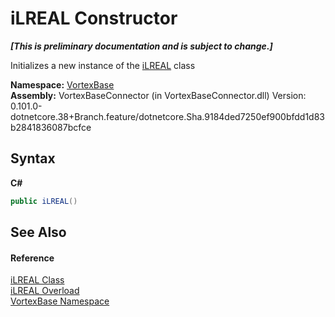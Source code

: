 # iLREAL Constructor 
 _**\[This is preliminary documentation and is subject to change.\]**_

Initializes a new instance of the <a href="T_VortexBase_iLREAL.md">iLREAL</a> class

**Namespace:**&nbsp;<a href="N_VortexBase.md">VortexBase</a><br />**Assembly:**&nbsp;VortexBaseConnector (in VortexBaseConnector.dll) Version: 0.101.0-dotnetcore.38+Branch.feature/dotnetcore.Sha.9184ded7250ef900bfdd1d83b2841836087bcfce

## Syntax

**C#**<br />
``` C#
public iLREAL()
```


## See Also


#### Reference
<a href="T_VortexBase_iLREAL.md">iLREAL Class</a><br /><a href="Overload_VortexBase_iLREAL__ctor.md">iLREAL Overload</a><br /><a href="N_VortexBase.md">VortexBase Namespace</a><br />